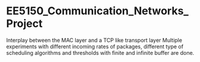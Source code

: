 # EE5150_Communication_Networks_Project

Interplay between the MAC layer and a TCP like transport layer
Multiple experiments with different incoming rates of packages, different type of scheduling algorithms and thresholds with finite and infinite buffer are done.
